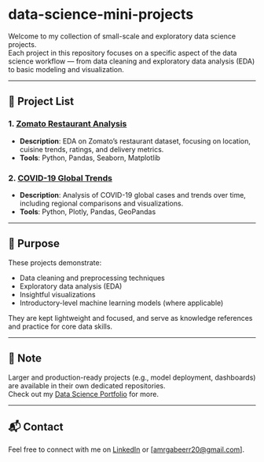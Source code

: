 # data-science-mini-projects
Welcome to my collection of small-scale and exploratory data science projects.  
Each project in this repository focuses on a specific aspect of the data science workflow — from data cleaning and exploratory data analysis (EDA) to basic modeling and visualization.

---

## 📂 Project List

### 1. [Zomato Restaurant Analysis](https://github.com/amrgaberM/data-science-mini-projects/tree/main/zomato-eda-analysis)
- **Description**: EDA on Zomato’s restaurant dataset, focusing on location, cuisine trends, ratings, and delivery metrics.
- **Tools**: Python, Pandas, Seaborn, Matplotlib

### 2. [COVID-19 Global Trends](https://github.com/amrgaberM/data-science-mini-projects/tree/main/Covid-19-EDA)
- **Description**: Analysis of COVID-19 global cases and trends over time, including regional comparisons and visualizations.
- **Tools**: Python, Plotly, Pandas, GeoPandas

---

## 🎯 Purpose

These projects demonstrate:
- Data cleaning and preprocessing techniques  
- Exploratory data analysis (EDA)  
- Insightful visualizations  
- Introductory-level machine learning models (where applicable)

They are kept lightweight and focused, and serve as knowledge references and practice for core data skills.

---

## 📌 Note

Larger and production-ready projects (e.g., model deployment, dashboards) are available in their own dedicated repositories.  
Check out my [Data Science Portfolio](https://github.com/amrgaberM/data-science-portfolio) for more.

---

## 📬 Contact

Feel free to connect with me on [LinkedIn](https://www.linkedin.com/in/amrhassangaber/) or [amrgabeerr20@gmail.com].

